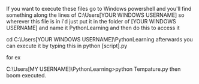 If you want to execute these files 
go to Windows powershell and you'll find something along the lines of
C:\Users\[YOUR WINDOWS USERNAME]
so wherever this file is in i'd just put it in the folder of [YOUR WINDOWS USERNAME] and name it PythonLearning
and then do this to access it

cd C:\Users\[YOUR WINDOWS USERNAME]\PythonLearning
afterwards you can execute it by typing this in
python [script].py 

for ex

C:\Users\[MY USERNAME]\PythonLearning>python Tempature.py
then boom executed.

